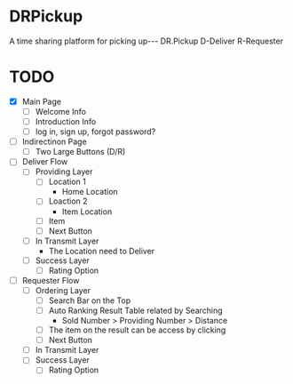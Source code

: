 # DRPickup
A time sharing platform for picking up--- DR.Pickup
  D-Deliver
  R-Requester


# TODO
- [x] Main Page
  - [ ] Welcome Info
  - [ ] Introduction Info
  - [ ] log in, sign up, forgot password?
- [ ] Indirectinon Page
  - [ ] Two Large Buttons (D/R)
- [ ] Deliver Flow
  - [ ] Providing Layer
    - [ ] Location 1
      - Home Location
    - [ ] Loaction 2
      - Item Location
    - [ ] Item
    - [ ] Next Button
  - [ ] In Transmit Layer
    - The Location need to Deliver 
  - [ ] Success Layer
    - [ ] Rating Option
- [ ] Requester Flow
  - [ ] Ordering Layer
    - [ ] Search Bar on the Top
    - [ ] Auto Ranking Result Table related by Searching
      - Sold Number > Providing Number > Distance
    - [ ] The item on the result can be access by clicking
    - [ ] Next Button
  - [ ] In Transmit Layer
  - [ ] Success Layer
    - [ ] Rating Option
